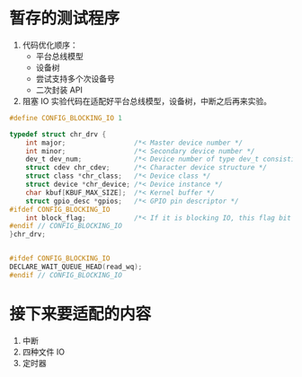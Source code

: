 # 暂存的测试程序

1. 代码优化顺序：
   - 平台总线模型
   - 设备树
   - 尝试支持多个次设备号
   - 二次封装 API
2. 阻塞 IO 实验代码在适配好平台总线模型，设备树，中断之后再来实验。

```c
#define CONFIG_BLOCKING_IO 1

typedef struct chr_drv {
	int major;                 /*< Master device number */
	int minor;                 /*< Secondary device number */
	dev_t dev_num;             /*< Device number of type dev_t consisting of primary device number and secondary device number */
	struct cdev chr_cdev;      /*< Character device structure */
	struct class *chr_class;   /*< Device class */
    struct device *chr_device; /*< Device instance */
    char kbuf[KBUF_MAX_SIZE];  /*< Kernel buffer */
    struct gpio_desc *gpios;   /*< GPIO pin descriptor */
#ifdef CONFIG_BLOCKING_IO
    int block_flag;            /*< If it is blocking IO, this flag bit will be used */
#endif // CONFIG_BLOCKING_IO
}chr_drv;


#ifdef CONFIG_BLOCKING_IO
DECLARE_WAIT_QUEUE_HEAD(read_wq);
#endif // CONFIG_BLOCKING_IO
```

# 接下来要适配的内容

1. 中断
2. 四种文件 IO
3. 定时器